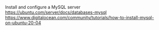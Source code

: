 Install and configure a MySQL server
https://ubuntu.com/server/docs/databases-mysql
https://www.digitalocean.com/community/tutorials/how-to-install-mysql-on-ubuntu-20-04
